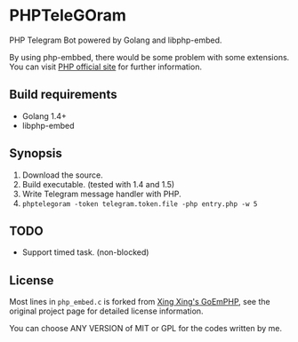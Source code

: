 # PHPTeleGOram

PHP Telegram Bot powered by Golang and libphp-embed.

By using php-embbed, there would be some problem with some extensions. You can visit [PHP official site](https://php.net/) for further information.

## Build requirements

* Golang 1.4+
* libphp-embed

## Synopsis

1. Download the source.
2. Build executable. (tested with 1.4 and 1.5)
3. Write Telegram message handler with PHP.
4. `phptelegoram -token telegram.token.file -php entry.php -w 5`

## TODO

* Support timed task. (non-blocked)

## License

Most lines in `php_embed.c` is forked from [Xing Xing's GoEmPHP](https://github.com/mikespook/goemphp), see the original project page for detailed license information.

You can choose ANY VERSION of MIT or GPL for the codes written by me.

